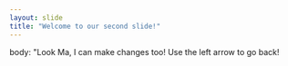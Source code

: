 ```yaml
---
layout: slide
title: "Welcome to our second slide!"
---
```

body: "Look Ma, I can make changes too!
Use the left arrow to go back!
